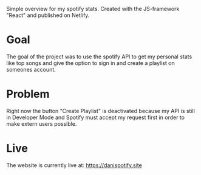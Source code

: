 Simple overview for my spotify stats. Created with the JS-framework "React" and published on Netlify.

# Goal
The goal of the project was to use the spotify API to get my personal stats like top songs and give the option to sign in and create a playlist on someones account. 

# Problem
Right now the button "Create Playlist" is deactivated because my API is still in Developer Mode and Spotify must accept my request first in order to make extern users possible.

# Live
The website is currently live at: https://danispotify.site
